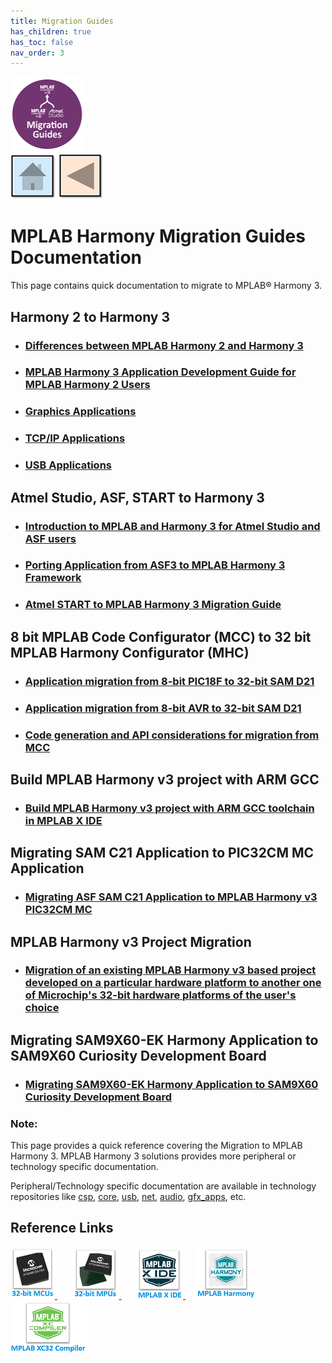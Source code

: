 ```yaml
---
title: Migration Guides
has_children: true
has_toc: false
nav_order: 3
---
```

![](migration.png) &nbsp;&nbsp;&nbsp;&nbsp;&nbsp;&nbsp;&nbsp;&nbsp;&nbsp; &nbsp;&nbsp;&nbsp;&nbsp;&nbsp;&nbsp;&nbsp;&nbsp;&nbsp;&nbsp;&nbsp;&nbsp;&nbsp;&nbsp;&nbsp;&nbsp;&nbsp;&nbsp;&nbsp;&nbsp;&nbsp;&nbsp;&nbsp;&nbsp;&nbsp;&nbsp;&nbsp;&nbsp;&nbsp;&nbsp;&nbsp;&nbsp;&nbsp;&nbsp;&nbsp;&nbsp;&nbsp;&nbsp;&nbsp;&nbsp;&nbsp;&nbsp;&nbsp;&nbsp;&nbsp;&nbsp;&nbsp;&nbsp;&nbsp;&nbsp;&nbsp;&nbsp;&nbsp;&nbsp;&nbsp;&nbsp;&nbsp;&nbsp;&nbsp;&nbsp;&nbsp;&nbsp;&nbsp;&nbsp;&nbsp;&nbsp;&nbsp;&nbsp;&nbsp;&nbsp;&nbsp;&nbsp;[<img src="../r_images/quick_home.png" title="Home">](../../readme.md) [<img src="../r_images/quick_back.png"  title="Back">](../../readme.md)  




# MPLAB Harmony Migration Guides Documentation

This page contains quick documentation to migrate to MPLAB® Harmony 3.   

## Harmony 2 to Harmony 3
- ### [Differences between MPLAB Harmony 2 and Harmony 3](./differences_harmony_2_to_harmony_3/readme.md)
- ### [MPLAB Harmony 3 Application Development Guide for MPLAB Harmony 2 Users](./harmony_2_to_harmony_3/readme.md)
- ### [Graphics Applications](./aria_graphics_harmoy2_to_harmony_3/readme.md)
- ### [TCP/IP Applications](./tcpiip_harmoy2_to_harmony_3/readme.md)
- ### [USB Applications](./usb_harmoy2_to_harmony_3/readme.md)

## Atmel Studio, ASF, START to Harmony 3
- ### [Introduction to MPLAB and Harmony 3 for Atmel Studio and ASF users](./introduction_mplabx_harmony_3_to_studio_asf_users/readme.md)
- ### [Porting Application from ASF3 to MPLAB Harmony 3 Framework](./asf_to_harmony_3/readme.md)
- ### [Atmel START to MPLAB Harmony 3 Migration Guide](./atmel_start_to_harmony_3/readme.md)

## 8 bit MPLAB Code Configurator (MCC) to 32 bit MPLAB Harmony Configurator (MHC)
- ### [Application migration from 8-bit PIC18F to 32-bit SAM D21](./pic18f_to_samd21_migration/readme.md)
- ### [Application migration from 8-bit AVR to 32-bit SAM D21](./atmega4809_to_samd21_migration/readme.md)
- ### [Code generation and API considerations for migration from MCC](./code_generation_api_migration_from_mcc/readme.md)

## Build MPLAB Harmony v3 project with ARM GCC
- ### [Build MPLAB Harmony v3 project with ARM GCC toolchain in MPLAB X IDE](./build_harmony_3_project_with_gcc/readme.md)

## Migrating SAM C21 Application to PIC32CM MC Application
- ### [Migrating ASF SAM C21 Application to MPLAB Harmony v3 PIC32CM MC](./samc21_asf_to_pic32cmmc_harmony/readme.md)

##  MPLAB Harmony v3 Project Migration
- ### [Migration of an existing MPLAB Harmony v3 based project developed on a particular hardware platform to another one of Microchip's 32-bit hardware platforms of the user's choice](./mplab_harmony_v3_project_migration/readme.md)

## Migrating SAM9X60-EK Harmony Application to SAM9X60 Curiosity Development Board
- ### [Migrating SAM9X60-EK Harmony Application to SAM9X60 Curiosity Development Board](./sam9x60_ek_to_sam9x60_curiosity_harmony/readme.md)

### **Note:**  
This page provides a quick reference covering the Migration to MPLAB Harmony 3. MPLAB Harmony 3 solutions provides more peripheral or technology specific documentation.  

Peripheral/Technology specific documentation are available in technology repositories like <a href="https://github.com/Microchip-MPLAB-Harmony/csp" target="_blank">csp</a>, <a href="https://github.com/Microchip-MPLAB-Harmony/core" target="_blank">core</a>, <a href="https://github.com/Microchip-MPLAB-Harmony/usb" target="_blank">usb</a>, <a href="https://github.com/Microchip-MPLAB-Harmony/net" target="_blank">net</a>, <a href="https://github.com/Microchip-MPLAB-Harmony/audio" target="_blank">audio</a>, <a href="https://github.com/Microchip-MPLAB-Harmony/gfx_apps" target="_blank">gfx_apps</a>, etc.

## Reference Links
[<a href="https://www.microchip.com/design-centers/32-bit" target="_blank"> <img src="../r_images/32_bit_mcus.png"> </a>]()  &nbsp; &nbsp; &nbsp; [<a href="https://www.microchip.com/design-centers/32-bit-mpus" target="_blank"> <img src="../r_images/32_bit_mpus.png"> </a>]()  &nbsp; &nbsp; &nbsp; [<a href="https://www.microchip.com/mplab/mplab-x-ide" target="_blank"> <img src="../r_images/mplab_x_ide.png"> </a>]()  &nbsp; &nbsp; [<a href="https://www.microchip.com/mplab/mplab-harmony" target="_blank"> <img src="../r_images/mplab_harmony.png"> </a>]() [<a href="https://www.microchip.com/mplab/compilers" target="_blank"> <img src="../r_images/mplab_compiler.png"> </a>]()
